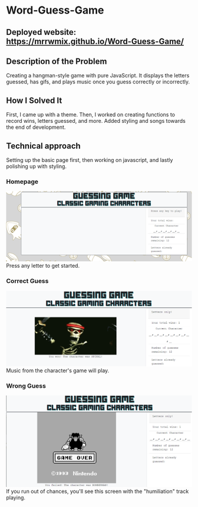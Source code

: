 # Word-Guess-Game

## Deployed website: https://mrrwmix.github.io/Word-Guess-Game/

## Description of the Problem

Creating a hangman-style game with pure JavaScript. It displays the letters guessed, has gifs, and plays music once you guess correctly or incorrectly.

## How I Solved It

First, I came up with a theme. Then, I worked on creating functions to record wins, letters guessed, and more. Added styling and songs towards the end of development.

## Technical approach

Setting up the basic page first, then working on javascript, and lastly polishing up with styling.

### Homepage

![Homepage](/screenshots/home.png)
Press any letter to get started.

### Correct Guess

![Correct](/screenshots/correct.png)
Music from the character's game will play.

### Wrong Guess

![Wrong](/screenshots/wrong.png)
If you run out of chances, you'll see this screen with the "humiliation" track playing.

